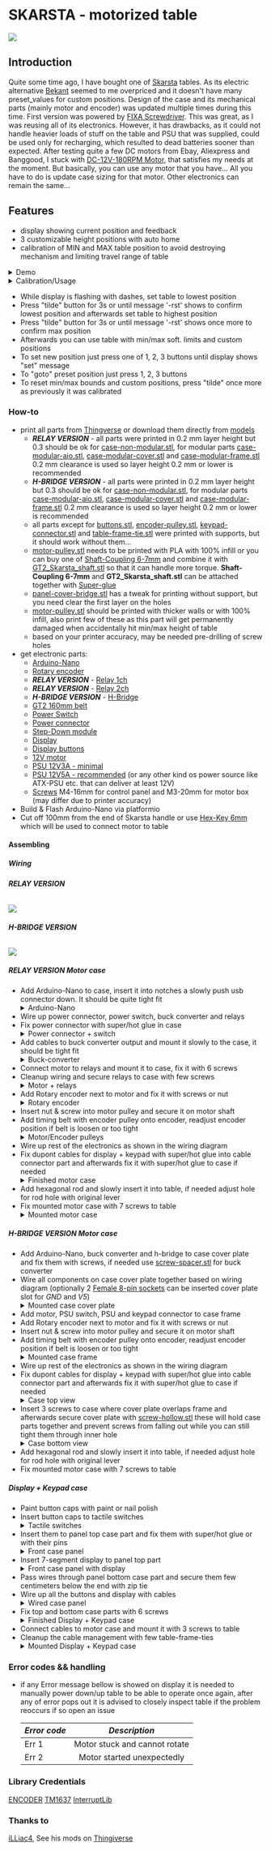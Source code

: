 # SKARSTA - motorized table

![](https://www.ikea.com/gb/en/images/products/skarsta-desk-sit-stand-white__0324864_pe518141_s4.jpg)

## Introduction

Quite some time ago, I have bought one of [Skarsta](https://www.ikea.com/us/en/catalog/products/S29084966/) tables. As its electric alternative [Bekant](https://www.ikea.com/us/en/catalog/products/S59022528/) seemed to me overpriced and it doesn't have many preset_values for custom positions.
Design of the case and its mechanical parts (mainly motor and encoder) was updated multiple times during this time.
First version was powered by [FIXA Screwdriver](https://www.ikea.com/us/en/catalog/products/60196103/). This was great, as I was reusing all of its electronics. However, it has drawbacks, as it could not handle heavier loads of stuff on the table and PSU that was supplied, could be used only for recharging, which resulted to dead batteries sooner than expected.
After testing quite a few DC motors from Ebay, Aliexpress and Banggood, I stuck with [DC-12V-180RPM Motor](https://www.banggood.com/DC-12V-180RPM-Geared-Motor-High-Torque-Gear-Reducer-Motor-p-1068573.html?p=7W02096203810201609O&stayold=1&curwarehouse=CN), that satisfies my needs at the moment. But basically, you can use any motor that you have... All you have to do is update case sizing for that motor. Other electronics can remain the same...

## Features

- display showing current position and feedback
- 3 customizable height positions with auto home
- calibration of MIN and MAX table position to avoid destroying mechanism and limiting travel range of table

<details>
  <summary>Demo</summary>
<a href="https://drive.google.com/uc?export=view&id=11fxb0fec8Fuy7tDqFeZYRDHFgvnCaMHv"><img src="https://drive.google.com/uc?export=view&id=1hdM9_hMtFimvwPmZIGsFbmUTbFtn0tWU" style="width: 500px; max-width: 100%; height: auto" title="Click for the larger version." /></a>
</details>

<details>
  <summary>Calibration/Usage</summary>
<a href="https://drive.google.com/uc?export=view&id=1DPuMu6nJTlpt_S-GxPTESTXoy6SDZpPV"><img src="https://drive.google.com/uc?export=view&id=1b0MzVhLmEIejq30hajqHqj84zYMOo-d1" style="width: 500px; max-width: 100%; height: auto" title="Click for the larger version." /></a>
</details>

- While display is flashing with dashes, set table to lowest position
- Press "tilde" button for 3s or until message '-rst' shows to confirm lowest position and afterwards set table to highest position
- Press "tilde" button for 3s or until message '-rst' shows once more to confirm max position
- Afterwards you can use table with min/max soft. limits and custom positions
- To set new position just press one of 1, 2, 3 buttons until display shows "set" message
- To "goto" preset position just press 1, 2, 3 buttons
- To reset min/max bounds and custom positions, press "tilde" once more as previously it was calibrated

### How-to

- print all parts from [Thingverse](https://www.thingiverse.com/thing:3081839) or download them directly from [models](models)
  - **_RELAY VERSION_** - all parts were printed in 0.2 mm layer height but 0.3 should be ok for [case-non-modular.stl](models/relay/case-non-modular.stl), for modular parts [case-modular-aio.stl](models/relay/case-modular-aio.stl), [case-modular-cover.stl](models/relay/case-modular-cover.stl) and [case-modular-frame.stl](models/relay/case-modular-frame.stl) 0.2 mm clearance is used so layer height 0.2 mm or lower is recommended
  - **_H-BRIDGE VERSION_** - all parts were printed in 0.2 mm layer height but 0.3 should be ok for [case-non-modular.stl](models/h-bridge/case-non-modular.stl), for modular parts [case-modular-aio.stl](models/h-bridge/case-modular-aio.stl), [case-modular-cover.stl](models/h-bridge/case-modular-cover.stl) and [case-modular-frame.stl](models/h-bridge/case-modular-frame.stl) 0.2 mm clearance is used so layer height 0.2 mm or lower is recommended
  - all parts except for [buttons.stl](models/buttons.stl), [encoder-pulley.stl](models/encoder-pulley.stl), [keypad-connector.stl](models/keypad-connector.stl) and [table-frame-tie.stl](models/table-frame-tie.stl) were printed with supports, but it should work without them...
  - [motor-pulley.stl](models/motor-pulley.stl) needs to be printed with PLA with 100% infill or you can buy one of [Shaft-Coupling 6-7mm](https://www.ebay.com/itm/2-3-4-5-6-7-8mm-Aluminum-Flexible-Shaft-Coupling-Rigid-Coupler-Motor-Connector/291882575832?ssPageName=STRK%3AMEBIDX%3AIT&var=590884618019&_trksid=p2057872.m2749.l2649) and combine it with [GT2_Skarsta_shaft.stl](https://www.thingiverse.com/download:5633328) so that it can handle more torque. **Shaft-Coupling 6-7mm** and **GT2_Skarsta_shaft.stl** can be attached together with [Super-glue](https://www.banggood.com/Suleve-M243-50mL-Threadlocker-Screw-Lock-Glue-Multipe-Surface-Medium-Strength-Anaerobic-Adhesive-p-1214087.html?p=8H180110948532015010&custlinkid=17674&cur_warehouse=CN)
  - [panel-cover-bridge.stl](models/panel-cover-bridge.stl) has a tweak for printing without support, but you need clear the first layer on the holes
  - [motor-pulley.stl](models/motor-pulley.stl) should be printed with thicker walls or with 100% infill, also print few of these as this part will get permanently damaged when accidentally hit min/max height of table
  - based on your printer accuracy, may be needed pre-drilling of screw holes
- get electronic parts:
  - [Arduino-Nano](https://www.ebay.com/itm/1PCS-mini-USB-Nano-V3-0-ATmega328P-CH340G-5V-16M-micro-controller-Arduino/191773759569?hash=item2ca69b5851:g:aHAAAOSwLN5WiNjA)
  - [Rotary encoder](https://www.ebay.com/itm/1PCS-KY-040-Rotary-Encoder-Module-Brick-Sensor-Development-For-Arduino-CA/141975888668?hash=item210e6c231c:g:6aIAAOSwq5lTmbF7)
  - **_RELAY VERSION_** - [Relay 1ch](https://www.ebay.com/itm/1-2-5-10PCS-5V-One-1-Channel-Relay-Module-Board-Shield-For-Arduino-PIC-AVR-ARM-M/302126861988?hash=item46582a0ea4%3Am%3AmO-uqxnlvpXMQXX-eRxgBwA&var=600944064917)
  - **_RELAY VERSION_** - [Relay 2ch](https://www.ebay.com/itm/5V-Two-2-Channel-Relay-Module-With-optocoupler-For-PIC-AVR-DSP-ARM-Arduino-NEW/281683101414?epid=734905713&hash=item41959f06e6:g:uBQAAOSwhOxVSLJu)
  - **_H-BRIDGE VERSION_** - [H-Bridge](https://www.ebay.com/p/Double-Bts7960b-DC-43a-Stepper-Motor-Driver-H-bridge-PWM-for-Arduino-Smart-Car/1062875951)
  - [GT2 160mm belt](https://www.ebay.com/itm/2GT-3D-Printer-Belt-Closed-Loop-Rubber-GT2-Timing-Belt-Length-110mm-852mm/132454520950?hash=item1ed6e79876%3Am%3Am1bUMmOd4qzqWTbtUS6QyGQ&var=431798850623)
  - [Power Switch](https://www.ebay.com/itm/10Pcs-12V-2-Pin-Car-Boat-Round-Dot-Light-ON-OFF-Rocker-Toggle-Switch-Tool-Black/382170389677?hash=item58fb215cad:g:D~QAAOSwHb9ZcAnX)
  - [Power connector](https://www.ebay.com/itm/10pcs-DC-005-Power-Supply-Jack-Socket-Female-PCB-Mount-Connector-5-5mm-x-2-1mm/263403309838?hash=item3d540f8b0e:g:tMgAAOSwc2FaQFNw)
  - [Step-Down module](https://www.ebay.com/itm/1PCS-DC-DC-LM2596-power-Supply-Buck-Converter-step-down-module-NEW-CA/142147326064?hash=item2118a41070:g:L1kAAOSwvzRXzOBg)
  - [Display](https://www.ebay.com/itm/0-56-TM1637-4Bit-Digital-LED-7-Segment-Clock-Tube-Display-For-Arduino-White/172971714554?hash=item2845eae7fa:g:ISAAAOSweZJaOkDh)
  - [Display buttons](https://www.ebay.com/itm/20Set-Momentary-Tactile-Push-TimedButton-Touch-Micro-Switch-4P-PCB-Caps12x12x7-3mm-XW/113218977191?hash=item1a5c607da7:g:ay4AAOSwkVxa8RE4)
  - [12V motor](https://www.banggood.com/DC-12V-180RPM-Geared-Motor-High-Torque-Gear-Reducer-Motor-p-1068573.html?p=7W02096203810201609O&stayold=1&curwarehouse=CN)
  - [PSU 12V3A - minimal](https://www.meanwell-web.com/en-gb/ac-dc-industrial-desktop-adaptor-output-12vdc-at-gst36e12--p1j)
  - [PSU 12V5A - recommended](https://www.meanwell-web.com/en-gb/ac-dc-industrial-desktop-adaptor-with-3-pin-iec320-gs60a12--p1j) (or any other kind os power source like ATX-PSU etc. that can deliver at least 12V)
  - [Screws](https://www.ebay.com/itm/Hex-Socket-Bolts-Countersunk-Flat-Head-Screws-M2-M3-M4-M5-M6-Black-Alloy-Steel/183214890165?hash=item2aa8755cb5%3Am%3AmRNLwqyXcB6KXHipo6jIAWA&var=690492992291) M4-16mm for control panel and M3-20mm for motor box (may differ due to printer accuracy)
- Build & Flash Arduino-Nano via platformio
- Cut off 100mm from the end of Skarsta handle or use [Hex-Key 6mm](https://www.ebay.com/itm/1-5mm-24mm-ALLEN-BALL-POINT-END-LONG-ARM-HEX-KEY-WRENCH-METRIC-ALLEN-KEY/182563068986) which will be used to connect motor to table

#### Assembling

##### Wiring

###### **_RELAY VERSION_**

![](./img/wiring-relay.png)

###### **_H-BRIDGE VERSION_**

![](./img/wiring-h-bridge.png)

##### **_RELAY VERSION_** Motor case

- Add Arduino-Nano to case, insert it into notches a slowly push usb connector down. It should be quite tight fit
  <details>
    <summary>Arduino-Nano</summary>
    <a href="https://drive.google.com/uc?export=view&id=132wOltgyG5gLfcHMTsRL4sOw1rBVbGGI"><img src="https://drive.google.com/uc?export=view&id=132wOltgyG5gLfcHMTsRL4sOw1rBVbGGI" style="width: 500px; max-width: 100%; height: auto" title="Click for the larger version." /></a>
  </details>
- Wire up power connector, power switch, buck converter and relays
- Fix power connector with super/hot glue in case
  <details>
    <summary>Power connector + switch</summary>
    <a href="https://drive.google.com/uc?export=view&id=166TC9dmI48ojHFoScJtCKCrcVCN16JBk"><img src="https://drive.google.com/uc?export=view&id=166TC9dmI48ojHFoScJtCKCrcVCN16JBk" style="width: 500px; max-width: 100%; height: auto" title="Click for the larger version." /></a>
  </details>
- Add cables to buck converter output and mount it slowly to the case, it should be tight fit
  <details>
    <summary>Buck-converter</summary>
    <a href="https://drive.google.com/uc?export=view&id=1MY1QLGhSeExeis4uxmTsKUTAkFWPeI9L"><img src="https://drive.google.com/uc?export=view&id=1MY1QLGhSeExeis4uxmTsKUTAkFWPeI9L" style="width: 500px; max-width: 100%; height: auto" title="Click for the larger version." /></a>
  </details>
- Connect motor to relays and mount it to case, fix it with 6 screws
- Cleanup wiring and secure relays to case with few screws
  <details>
    <summary>Motor + relays</summary>
    <a href="https://drive.google.com/uc?export=view&id=1QHBbjOuYCsB3xog_ySKO66kFvDqK6Fbp"><img src="https://drive.google.com/uc?export=view&id=1QHBbjOuYCsB3xog_ySKO66kFvDqK6Fbp" style="width: 500px; max-width: 100%; height: auto" title="Click for the larger version." /></a>
  </details>
- Add Rotary encoder next to motor and fix it with screws or nut
  <details>
    <summary>Rotary encoder</summary>
    <a href="https://drive.google.com/uc?export=view&id=1GGPZeZlSmgoTHLFkNLEzZYqxAW9sUbMC"><img src="https://drive.google.com/uc?export=view&id=1GGPZeZlSmgoTHLFkNLEzZYqxAW9sUbMC" style="width: 500px; max-width: 100%; height: auto" title="Click for the larger version." /></a>
  </details>
- Insert nut & screw into motor pulley and secure it on motor shaft
- Add timing belt with encoder pulley onto encoder, readjust encoder position if belt is loosen or too tight
  <details>
    <summary>Motor/Encoder pulleys</summary>
    <a href="https://drive.google.com/uc?export=view&id=1q8UN07lRM9irNA-o0cjjysNviAEeggWU"><img src="https://drive.google.com/uc?export=view&id=1q8UN07lRM9irNA-o0cjjysNviAEeggWU" style="width: 500px; max-width: 100%; height: auto" title="Click for the larger version." /></a>
  </details>
- Wire up rest of the electronics as shown in the wiring diagram
- Fix dupont cables for display + keypad with super/hot glue into cable connector part and afterwards fix it with super/hot glue to case if needed
  <details>
    <summary>Finished motor case</summary>
    <a href="https://drive.google.com/uc?export=view&id=19tCSOthFfihupELphLvazGWEjptixe2d"><img src="https://drive.google.com/uc?export=view&id=19tCSOthFfihupELphLvazGWEjptixe2d" style="width: 500px; max-width: 100%; height: auto" title="Click for the larger version." /></a>
  </details>
- Add hexagonal rod and slowly insert it into table, if needed adjust hole for rod hole with original lever
- Fix mounted motor case with 7 screws to table
  <details>
    <summary>Mounted motor case</summary>
    <a href="https://drive.google.com/uc?export=view&id=1Mlf-zk6XFL4rruclsFIqbEq0DQg2OCfx"><img src="https://drive.google.com/uc?export=view&id=1Mlf-zk6XFL4rruclsFIqbEq0DQg2OCfx" style="width: 500px; max-width: 100%; height: auto" title="Click for the larger version." /></a>
  </details>

##### **_H-BRIDGE VERSION_** Motor case

- Add Arduino-Nano, buck converter and h-bridge to case cover plate and fix them with screws, if needed use [screw-spacer.stl](models/h-bridge/screw-spacer.stl) for buck converter
- Wire all components on case cover plate together based on wiring diagram (optionally 2 [Female 8-pin sockets](https://www.ebay.com/itm/10pcs-8-Pin-Female-Tall-Stackable-Header-Connector-Socket-For-Arduino-Shield-ZY/253903399521?hash=item3b1dd26a61:g:iKYAAOSwqVJaxCg2:rk:4:pf:1&frcectupt=true) can be inserted cover plate slot for _GND_ and _V5_)
  <details>
    <summary>Mounted case cover plate</summary>
  <a href="https://drive.google.com/uc?export=view&id=1YWug2k6Anf5VfqV33lh-GuqVLCNM8rbB"><img src="https://drive.google.com/uc?export=view&id=1YWug2k6Anf5VfqV33lh-GuqVLCNM8rbB" style="width: 500px; max-width: 100%; height: auto" title="Click for the larger version." /></a>
  </details>
- Add motor, PSU switch, PSU and keypad connector to case frame
- Add Rotary encoder next to motor and fix it with screws or nut
- Insert nut & screw into motor pulley and secure it on motor shaft
- Add timing belt with encoder pulley onto encoder, readjust encoder position if belt is loosen or too tight
  <details>
    <summary>Mounted case frame</summary>
  <a href="https://drive.google.com/uc?export=view&id=1Caumk2_G1FUvc5cQmAM8cCj6xImWTPGc"><img src="https://drive.google.com/uc?export=view&id=1Caumk2_G1FUvc5cQmAM8cCj6xImWTPGc" style="width: 500px; max-width: 100%; height: auto" title="Click for the larger version." /></a>
  </details>
- Wire up rest of the electronics as shown in the wiring diagram
- Fix dupont cables for display + keypad with super/hot glue into cable connector part and afterwards fix it with super/hot glue to case if needed
  <details>
    <summary>Case top view</summary>
  <a href="https://drive.google.com/uc?export=view&id=1CnfOpbx6Frux5znjWxagWpygVWQ5PAPc"><img src="https://drive.google.com/uc?export=view&id=1CnfOpbx6Frux5znjWxagWpygVWQ5PAPc" style="width: 500px; max-width: 100%; height: auto" title="Click for the larger version." /></a>
  </details>
- Insert 3 screws to case where cover plate overlaps frame and afterwards secure cover plate with [screw-hollow.stl](models/h-bridge/screw-hollow.stl) these will hold case parts together and prevent screws from falling out while you can still tight them through inner hole
  <details>
    <summary>Case bottom view</summary>
  <a href="https://drive.google.com/uc?export=view&id=1pt37iSBKFuvvMNw2Ou8L7yq4VtgisVa5"><img src="https://drive.google.com/uc?export=view&id=1pt37iSBKFuvvMNw2Ou8L7yq4VtgisVa5" style="width: 500px; max-width: 100%; height: auto" title="Click for the larger version." /></a>
  </details>
- Add hexagonal rod and slowly insert it into table, if needed adjust hole for rod hole with original lever
- Fix mounted motor case with 7 screws to table

##### Display + Keypad case

- Paint button caps with paint or nail polish
- Insert button caps to tactile switches
  <details>
    <summary>Tactile switches</summary>
    <a href="https://drive.google.com/uc?export=view&id=1t-OP-l0pg0Zmd32IxDXx131u2P1lAcoV"><img src="https://drive.google.com/uc?export=view&id=1t-OP-l0pg0Zmd32IxDXx131u2P1lAcoV" style="width: 500px; max-width: 100%; height: auto" title="Click for the larger version." /></a>
  </details>
- Insert them to panel top case part and fix them with super/hot glue or with their pins
  <details>
    <summary>Front case panel</summary>
    <a href="https://drive.google.com/uc?export=view&id=10cKNxXXogKxYKBh4oIO3JDHDGB05OmQT"><img src="https://drive.google.com/uc?export=view&id=10cKNxXXogKxYKBh4oIO3JDHDGB05OmQT" style="width: 500px; max-width: 100%; height: auto" title="Click for the larger version." /></a>
  </details>
- Insert 7-segment display to panel top part
  <details>
    <summary>Front case panel with display</summary>
    <a href="https://drive.google.com/uc?export=view&id=1It6w3IHo9cuEwheeEhL4n8JV32JYSgZr"><img src="https://drive.google.com/uc?export=view&id=1It6w3IHo9cuEwheeEhL4n8JV32JYSgZr" style="width: 500px; max-width: 100%; height: auto" title="Click for the larger version." /></a>
  </details>
- Pass wires through panel bottom case part and secure them few centimeters below the end with zip tie
- Wire up all the buttons and display with cables
  <details>
    <summary>Wired case panel</summary>
    <a href="https://drive.google.com/uc?export=view&id=1vIWpAW9SODAJarWg87MDfvPzOkGBGSsY"><img src="https://drive.google.com/uc?export=view&id=1vIWpAW9SODAJarWg87MDfvPzOkGBGSsY" style="width: 500px; max-width: 100%; height: auto" title="Click for the larger version." /></a>
  </details>
- Fix top and bottom case parts with 6 screws
  <details>
    <summary>Finished Display + Keypad case</summary>
    <a href="https://drive.google.com/uc?export=view&id=1TNIRP2qKsRAH4POK3g0ZD4hCG--lAydb"><img src="https://drive.google.com/uc?export=view&id=1TNIRP2qKsRAH4POK3g0ZD4hCG--lAydb" style="width: 500px; max-width: 100%; height: auto" title="Click for the larger version." /></a>
  </details>
- Connect cables to motor case and mount it with 3 screws to table
- Cleanup the cable management with few table-frame-ties
  <details>
    <summary>Mounted Display + Keypad case</summary>
    <a href="https://drive.google.com/uc?export=view&id=1aDSQ8JeYmuPXdMajL1Xrt5WNS_1qEvJo"><img src="https://drive.google.com/uc?export=view&id=1aDSQ8JeYmuPXdMajL1Xrt5WNS_1qEvJo" style="width: 500px; max-width: 100%; height: auto" title="Click for the larger version." /></a>
    <a href="https://drive.google.com/uc?export=view&id=15VFWSnQ_u37xM2864LjUWOSjwABPXVya"><img src="https://drive.google.com/uc?export=view&id=15VFWSnQ_u37xM2864LjUWOSjwABPXVya" style="width: 500px; max-width: 100%; height: auto" title="Click for the larger version." /></a>
  </details>

### Error codes && handling

- if any Error message bellow is showed on display it is needed to manually power down/up table to be able to operate once again,
  after any of error pops out it is advised to closely inspect table if the problem reoccurs if so open an issue

  | _Error code_ |         _Description_         |
  | ------------ | :---------------------------: |
  | Err 1        | Motor stuck and cannot rotate |
  | Err 2        |  Motor started unexpectedly   |

### Library Credentials

[ENCODER](https://github.com/buxtronix/arduino/tree/master/libraries/Rotary)
[TM1637](https://github.com/Seeed-Studio/Grove_4Digital_Display)
[InterruptLib](https://github.com/GreyGnome/PinChangeInt)

### Thanks to

[iLLiac4](https://github.com/iLLiac4), See his mods on [Thingiverse](https://www.thingiverse.com/thing:3227567)
